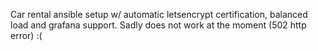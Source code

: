 Car rental ansible setup w/ automatic letsencrypt certification, balanced load and grafana support. Sadly does not work at the moment (502 http error) :(